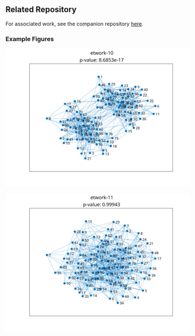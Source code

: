 ## Related Repository 

For associated work, see the companion repository [here](https://github.com/hulianyu/TestCat).



### Example Figures

![et-10](et-10.svg)

![et-11](et-11.svg)